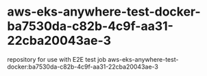 # aws-eks-anywhere-test-docker-ba7530da-c82b-4c9f-aa31-22cba20043ae-3
repository for use with E2E test job aws-eks-anywhere-test-docker:ba7530da-c82b-4c9f-aa31-22cba20043ae-3
